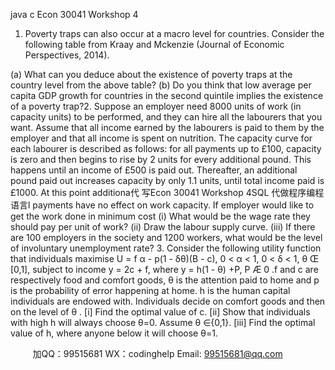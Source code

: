 java c
Econ   30041 
Workshop   4
1.   Poverty   traps   can   also   occur   at   a   macro   level   for   countries.      Consider   the   following table   from   Kraay   and   Mckenzie   (Journal   of   Economic   Perspectives, 2014).

(a) What   can   you   deduce   about   the   existence   of   poverty   traps   at   the   country   level from   the   above   table?
(b)   Do   you   think   that   low   average   per   capita   GDP   growth   for   countries   in   the   second quintile   implies   the   existence   of   a   poverty   trap?2. Suppose   an   employer   need   8000   units   of   work   (in   capacity   units)   to   be   performed,   and   they   can   hire   all   the   labourers   that   you   want.    Assume   that   all   income   earned   by    the   labourers   is   paid   to   them   by   the   employer   and   that   all   income   is   spent   on nutrition. The   capacity   curve   for   each   labourer   is   described   as   follows: for   all payments   up   to   £100, capacity   is   zero   and   then   begins   to   rise   by   2   units   for   every additional   pound. This   happens   until   an   income   of   £500   is   paid   out. Thereafter,   an additional   pound   paid   out   increases   capacity   by   only   1.1   units,   until   total   income   paid is   £1000. At   this   point   additiona代 写Econ 30041 Workshop 4SQL
代做程序编程语言l   payments   have   no   effect   on   work   capacity.
If   employer   would   like   to   get   the   work   done   in   minimum   cost
(i)    What   would   be   the   wage   rate   they   should   pay   per   unit   of   work?
(ii)   Draw   the   labour   supply   curve.
(iii) If   there   are   100 employers   in   the   society   and   1200 workers, what   would   be the   level   of   involuntary   unemployment   rate?
3. Consider   the   following   utility   function   that   individuals   maximise
U   =   f α - p(1   - δθ)(B   -   c),                         0   < α < 1, 0 < δ < 1, θ Œ [0,1],
subject to   income
y   =   2c   + f,    where   y   =   h(1   -   θ)   +P,      P   Æ   0   .f   and   c   are   respectively   food   and   comfort   goods,   θ   is   the   attention   paid   to   home   and    p   is   the   probability   of   error   happening   at   home.   h   is   the   human   capital   individuals   are endowed   with.   Individuals   decide   on   comfort   goods   and   then   on   the   level   of   θ   .
[i]   Find   the   optimal   value   of   c.
[ii] Show that   individuals with   high   h will always choose θ=0. Assume   θ   ∈{0,1}.
[iii]   Find   the   optimal   value   of   h, where   anyone   below   it   will   choose   θ=1.





         
加QQ：99515681  WX：codinghelp  Email: 99515681@qq.com
